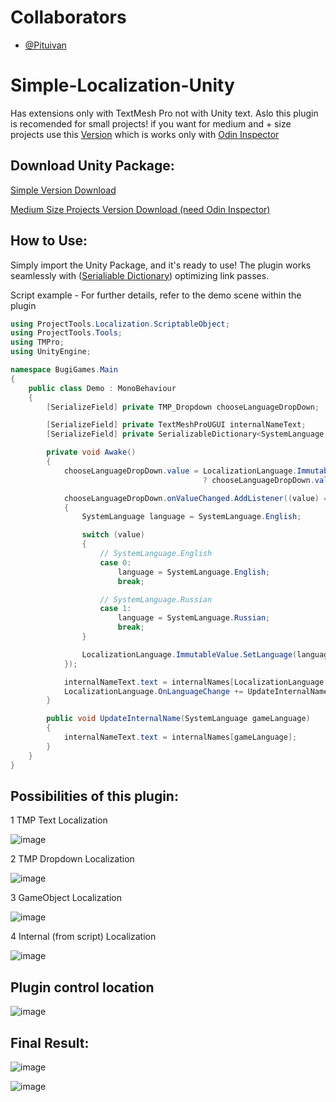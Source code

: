 # Collaborators
- [@Pituivan](https://github.com/Pituivan)
  
# Simple-Localization-Unity

Has extensions only with TextMesh Pro not with Unity text. Aslo this plugin is recomended for small projects! if you want for medium and + size projects use this [Version](https://github.com/EduardMalkhasyan/Simple-Localization-Unity/releases/tag/Localization_v_1_0_2_Odin_Support) which is works only with [Odin Inspector](https://odininspector.com/)

## Download Unity Package:
[Simple Version Download](https://github.com/EduardMalkhasyan/Simple-Localization-Unity/releases/tag/Simple_Localization_v_1_0_1)

[Medium Size Projects Version Download (need Odin Inspector)](https://github.com/EduardMalkhasyan/Simple-Localization-Unity/releases/tag/Localization_v_1_0_2_Odin_Support)

## How to Use:
Simply import the Unity Package, and it's ready to use! The plugin works seamlessly with ([Serialiable Dictionary](https://github.com/EduardMalkhasyan/Serializable-Dictionary-Unity)) optimizing link passes.

Script example - For further details, refer to the demo scene within the plugin
```csharp
using ProjectTools.Localization.ScriptableObject;
using ProjectTools.Tools;
using TMPro;
using UnityEngine;

namespace BugiGames.Main
{
    public class Demo : MonoBehaviour
    {
        [SerializeField] private TMP_Dropdown chooseLanguageDropDown;

        [SerializeField] private TextMeshProUGUI internalNameText;
        [SerializeField] private SerializableDictionary<SystemLanguage, string> internalNames;

        private void Awake()
        {
            chooseLanguageDropDown.value = LocalizationLanguage.ImmutableValue.CurrentLanguage == SystemLanguage.English
                                           ? chooseLanguageDropDown.value = 0 : chooseLanguageDropDown.value = 1;

            chooseLanguageDropDown.onValueChanged.AddListener((value) =>
            {
                SystemLanguage language = SystemLanguage.English;

                switch (value)
                {
                    // SystemLanguage.English
                    case 0:
                        language = SystemLanguage.English;
                        break;

                    // SystemLanguage.Russian
                    case 1:
                        language = SystemLanguage.Russian;
                        break;
                }

                LocalizationLanguage.ImmutableValue.SetLanguage(language);
            });

            internalNameText.text = internalNames[LocalizationLanguage.ImmutableValue.CurrentLanguage];
            LocalizationLanguage.OnLanguageChange += UpdateInternalName;
        }

        public void UpdateInternalName(SystemLanguage gameLanguage)
        {
            internalNameText.text = internalNames[gameLanguage];
        }
    }
}
```
## Possibilities of this plugin:

1 TMP Text Localization 

![image](https://github.com/EduardMalkhasyan/Simple-Localization-Unity/assets/78969017/fd721716-96a4-4dd2-9bed-6343fd4cdb93)

2 TMP Dropdown Localization 

![image](https://github.com/EduardMalkhasyan/Simple-Localization-Unity/assets/78969017/2c19e574-3b36-4dc7-bd23-28fa823629ec)

3 GameObject Localization 

![image](https://github.com/EduardMalkhasyan/Simple-Localization-Unity/assets/78969017/15b5426c-9910-432d-8d5c-b1646655bd87)

4 Internal (from script) Localization 

![image](https://github.com/EduardMalkhasyan/Simple-Localization-Unity/assets/78969017/126983e1-c449-430d-8422-2ad491e7262c)

## Plugin control location 

![image](https://github.com/EduardMalkhasyan/Simple-Localization-Unity/assets/78969017/232e7e28-d10b-4882-b5a6-975103b509af)


## Final Result:

![image](https://github.com/EduardMalkhasyan/Simple-Localization-Unity/assets/78969017/1c0dcfda-e40a-44c2-a029-b89b8048505d)

![image](https://github.com/EduardMalkhasyan/Simple-Localization-Unity/assets/78969017/f4f8d14f-fb0c-4eb9-a2bf-a373ee700c79)

